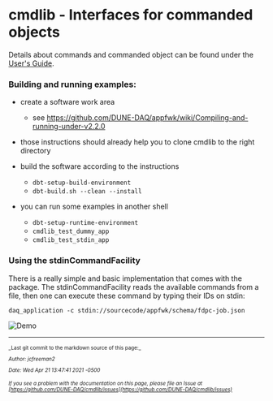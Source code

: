 # cmdlib - Interfaces for commanded objects
Details about commands and commanded object can be found under the [User's Guide](User-Guide.md).

### Building and running examples:


* create a software work area
    * see https://github.com/DUNE-DAQ/appfwk/wiki/Compiling-and-running-under-v2.2.0

* those instructions should already help you to clone cmdlib to the right directory

* build the software according to the instructions
    * `dbt-setup-build-environment`
    * `dbt-build.sh --clean --install`

* you can run some examples in another shell
    * `dbt-setup-runtime-environment`
    * `cmdlib_test_dummy_app`
    * `cmdlib_test_stdin_app`

### Using the stdinCommandFacility
There is a really simple and basic implementation that comes with the package.
The stdinCommandFacility reads the available commands from a file, then one can
execute these command by typing their IDs on stdin:

    daq_application -c stdin://sourcecode/appfwk/schema/fdpc-job.json

![Demo](https://cernbox.cern.ch/index.php/s/BxvvU0PlPuyHjla/download)


-----

<font size="1">
_Last git commit to the markdown source of this page:_


_Author: jcfreeman2_

_Date: Wed Apr 21 13:47:41 2021 -0500_

_If you see a problem with the documentation on this page, please file an Issue at [https://github.com/DUNE-DAQ/cmdlib/issues](https://github.com/DUNE-DAQ/cmdlib/issues)_
</font>
